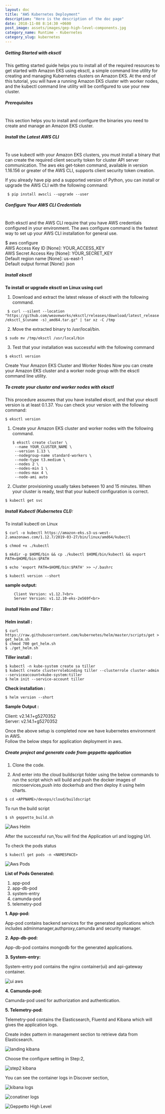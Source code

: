 ```yaml
---
layout: doc
title: "AWS Kubernetes Deployment"
description: "Here is the description of the doc page"
date: 2018-11-08 8:14:30 +0600
post_image: assets/images/gep-high-level-components.jpg
category_name: Runtime - Kubernetes
category_slug: kubernetes
---
```


<h5 class="heading-4">Getting Started with eksctl</h5>

This getting started guide helps you to install all of the required resources to get started with Amazon EKS using eksctl, a simple command line utility for creating and managing Kubernetes clusters on Amazon EKS. At the end of this tutorial, you will have a running Amazon EKS cluster with worker nodes, and the kubectl command line utility will be configured to use your new cluster.

<h5 class="heading-4">Prerequisites</h5><br>
This section helps you to install and configure the binaries you need to create and manage an Amazon EKS cluster.

<h5 class="heading-4">Install the Latest AWS CLI</h5><br>
To use kubectl with your Amazon EKS clusters, you must install a binary that can create the required client security token for cluster API server communication. The aws eks get-token command, available in version 1.16.156 or greater of the AWS CLI, supports client security token creation.

If you already have pip and a supported version of Python, you can install or upgrade the AWS CLI with the following command:

``` $ pip install awscli --upgrade --user```

<h5 class="heading-4">Configure Your AWS CLI Credentials</h5><br>
Both eksctl and the AWS CLI require that you have AWS credentials configured in your environment. The aws configure command is the fastest way to set up your AWS CLI installation for general use.

$ aws configure<br>
AWS Access Key ID [None]: YOUR_ACCESS_KEY<br>
AWS Secret Access Key [None]: YOUR_SECRET_KEY<br>
Default region name [None]: us-east-1<br>
Default output format [None]: json<br>

<h5 class="heading-4">Install eksctl</h5>

<b>To install or upgrade eksctl on Linux using curl</b>

 1. Download and extract the latest release of eksctl with the following command.

``` $ curl --silent --location "https://github.com/weaveworks/eksctl/releases/download/latest_release/eksctl_$(uname -s)_amd64.tar.gz" | tar xz -C /tmp```

 2. Move the extracted binary to /usr/local/bin.

```$ sudo mv /tmp/eksctl /usr/local/bin```

 3. Test that your installation was successful with the following command

```$ eksctl version```

Create Your Amazon EKS Cluster and Worker Nodes
Now you can create your Amazon EKS cluster and a worker node group with the eksctl command line utility.

<h5 class="heading-4">To create your cluster and worker nodes with eksctl</h5>

This procedure assumes that you have installed eksctl, and that your eksctl version is at least 0.1.37. You can check your version with the following command:

```$ eksctl version```

1. Create your Amazon EKS cluster and worker nodes with the following command.

       $ eksctl create cluster \ 
        --name YOUR_CLUSTER_NAME \
        --version 1.13 \ 
        --nodegroup-name standard-workers \ 
        --node-type t3.medium \
        --nodes 2 \ 
        --nodes-min 1 \
        --nodes-max 4 \
        --node-ami auto

2. Cluster provisioning usually takes between 10 and 15 minutes. When your cluster is ready, test that your kubectl configuration is correct.

  ```$ kubectl get svc```

<h5 class="heading-4">Install Kubectl (Kubernetes CLI):</h5>

To install kubectl on Linux

```$ curl -o kubectl https://amazon-eks.s3-us-west-2.amazonaws.com/1.12.7/2019-03-27/bin/linux/amd64/kubectl```

```$ chmod +x ./kubectl```

```$ mkdir -p $HOME/bin && cp ./kubectl $HOME/bin/kubectl && export PATH=$HOME/bin:$PATH```

```$ echo 'export PATH=$HOME/bin:$PATH' >> ~/.bashrc```

```$ kubectl version --short```

<b>sample output:</b><br>

        Client Version: v1.12.7<br>
        Server Version: v1.12.10-eks-2e569f<br>

<h5 class="heading-4">Install Helm and Tiller :</h5>

<b>Helm install :</b><br>

```$ curl https://raw.githubusercontent.com/kubernetes/helm/master/scripts/get > get_helm.sh``` <br>
```$ chmod 700 get_helm.sh```<br>
```$ ./get_helm.sh```<br>

<b>Tiller install :</b><br>

```$ kubectl -n kube-system create sa tiller```<br>
```$ kubectl create clusterrolebinding tiller --clusterrole cluster-admin --serviceaccount=kube-system:tiller```<br>
```$ helm init --service-account tiller```<br>


<b>Check installation :</b>

```$ helm version --short```

<b>Sample Output :</b>

  Client: v2.14.1+g5270352<br>
  Server: v2.14.1+g5270352<br>

Once the above setup is completed now we have kubernetes environment in AWS.<br>
Follow the below steps for application deployment in aws.


<h5 class="heading-4">Create project and generate code from geppetto application</h5>

1. Clone the code.

2. And enter into the cloud buildscript folder using the below commands to run the script which will build and push the docker images of microservices,push into dockerhub and then deploy it using helm charts.

```$ cd <APPNAME>/devops/cloud/buildscript```

To run the build script

```$ sh geppetto_build.sh```

![Aws Helm](/assets/images/deployment/aws-helm.png)

After the successful run,You will find the Application url and logging Url.

To check the pods status

```$ kubectl get pods -n <NAMESPACE>```

![Aws Pods](/assets/images/deployment/aws-getpods.png)

<b>List of Pods Generated:</b>

1. app-pod<br>
2. app-db-pod<br>
3. system-entry<br>
4. camunda-pod<br>
5. telemetry-pod<br>

<b>1. App-pod:</b>

App-pod contains backend services for the generated applications which includes adminmanager,authproxy,camunda and security manager.

<b>2. App-db-pod:</b>
 
App-db-pod contains mongodb for the generated applications.

<b>3. System-entry:</b>

System-entry pod contains the nginx container(ui) and api-gateway container.

![ui aws](/assets/images/deployment/login-aws.png)

<b>4. Camunda-pod:</b>

Camunda-pod used for authorization and authentication.

<b>5. Telemetry-pod:</b>

Telemetry-pod contains the Elasticsearch, Fluentd and Kibana which will gives
the application logs.

Create index pattern in management section to retrieve data from Elasticsearch.

![landing kibana](/assets/images/deployment/logstash.png)

Choose the configure setting in Step:2,

![step2 kibana](/assets/images/deployment/step2_kibana.png)

You can see the container logs in Discover section,

![kibana logs](/assets/images/deployment/kibanalogs_initial.png)

![conatiner logs](/assets/images/deployment/kibana-logs.png)

![Geppetto High Level](/assets/images/gep-high-level-components.jpg)
